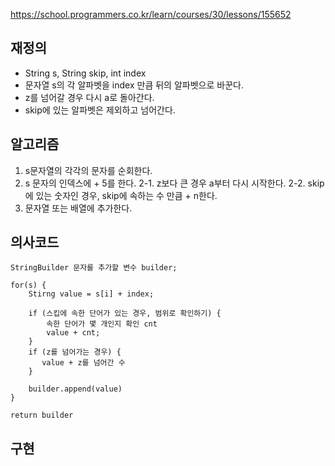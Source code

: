 https://school.programmers.co.kr/learn/courses/30/lessons/155652


## 재정의
- String s, String skip, int index
- 문자열 s의 각 알파벳을 index 만큼 뒤의 알파벳으로 바꾼다.
- z를 넘어갈 경우 다시 a로 돌아간다.
- skip에 있는 알파벳은 제외하고 넘어간다.


## 알고리즘
1. s문자열의 각각의 문자를 순회한다.
2. s 문자의 인덱스에 + 5를 한다.
   2-1. z보다 큰 경우 a부터 다시 시작한다.
   2-2. skip에 있는 숫자인 경우, skip에 속하는 수 만큼 + n한다.
3. 문자열 또는 배열에 추가한다.



## 의사코드
```
StringBuilder 문자를 추가할 변수 builder;

for(s) {
    Stirng value = s[i] + index;

    if (스킵에 속한 단어가 있는 경우, 범위로 확인하기) {
        속한 단어가 몇 개인지 확인 cnt
        value + cnt;
    }
    if (z를 넘어가는 경우) {
       value + z를 넘어간 수 
    }

    builder.append(value)
}

return builder

```




## 구현




